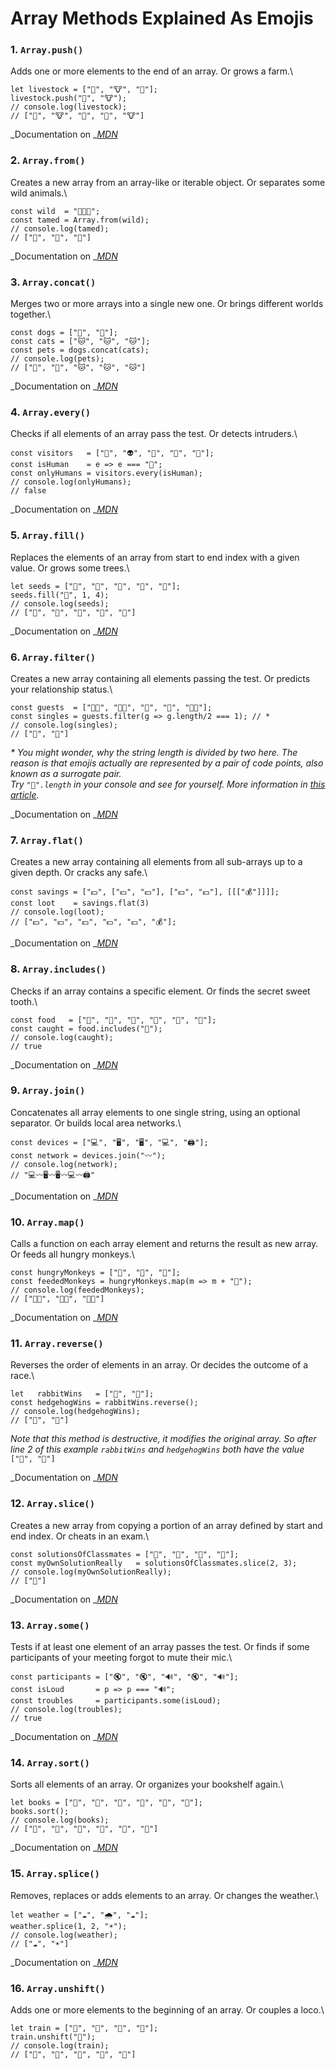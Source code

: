 # Array Methods Explained As Emojis



### 1. `Array.push()`

Adds one or more elements to the end of an array. Or grows a farm.\


```
let livestock = ["🐷", "🐮", "🐔"];
livestock.push("🐴", "🐮");
// console.log(livestock);
// ["🐷", "🐮", "🐔", "🐴", "🐮"]
```

_Documentation on _[_MDN_](https://developer.mozilla.org/docs/Web/JavaScript/Reference/Global\_Objects/Array/push)

### 2. `Array.from()`

Creates a new array from an array-like or iterable object. Or separates some wild animals.\


```
const wild  = "🐻🐯🦁";
const tamed = Array.from(wild);
// console.log(tamed);
// ["🐻", "🐯", "🦁"]
```

_Documentation on _[_MDN_](https://developer.mozilla.org/docs/Web/JavaScript/Reference/Global\_Objects/Array/from)

### 3. `Array.concat()`

Merges two or more arrays into a single new one. Or brings different worlds together.\


```
const dogs = ["🐶", "🐶"];
const cats = ["🐱", "🐱", "🐱"];
const pets = dogs.concat(cats);
// console.log(pets);
// ["🐶", "🐶", "🐱", "🐱", "🐱"]
```

_Documentation on _[_MDN_](https://developer.mozilla.org/docs/Web/JavaScript/Reference/Global\_Objects/Array/concat)

### 4. `Array.every()`

Checks if all elements of an array pass the test. Or detects intruders.\


```
const visitors   = ["🧑", "👽", "🧑", "🧑", "🤖"];
const isHuman    = e => e === "🧑";
const onlyHumans = visitors.every(isHuman);
// console.log(onlyHumans);
// false
```

_Documentation on _[_MDN_](https://developer.mozilla.org/docs/Web/JavaScript/Reference/Global\_Objects/Array/every)

### 5. `Array.fill()`

Replaces the elements of an array from start to end index with a given value. Or grows some trees.\


```
let seeds = ["🌱", "🌱", "🌱", "🌱", "🌱"];
seeds.fill("🌳", 1, 4);
// console.log(seeds);
// ["🌱", "🌳", "🌳", "🌳", "🌱"]
```

_Documentation on _[_MDN_](https://developer.mozilla.org/docs/Web/JavaScript/Reference/Global\_Objects/Array/fill)

### 6. `Array.filter()`

Creates a new array containing all elements passing the test. Or predicts your relationship status.\


```
const guests  = ["👩👨", "👩👩", "👨", "👩", "👨👨"];
const singles = guests.filter(g => g.length/2 === 1); // *
// console.log(singles);
// ["👨", "👩"]
```

_\* You might wonder, why the string length is divided by two here. The reason is that emojis actually are represented by a pair of code points, also known as a surrogate pair._\
_Try `"👩".length` in your console and see for yourself. More information in _[_this article_](https://thekevinscott.com/emojis-in-javascript/)_._

_Documentation on _[_MDN_](https://developer.mozilla.org/docs/Web/JavaScript/Reference/Global\_Objects/Array/filter)

### 7. `Array.flat()`

Creates a new array containing all elements from all sub-arrays up to a given depth. Or cracks any safe.\


```
const savings = ["💵", ["💵", "💵"], ["💵", "💵"], [[["💰"]]]];
const loot    = savings.flat(3)
// console.log(loot);
// ["💵", "💵", "💵", "💵", "💵", "💰"];
```

_Documentation on _[_MDN_](https://developer.mozilla.org/docs/Web/JavaScript/Reference/Global\_Objects/Array/flat)

### 8. `Array.includes()`

Checks if an array contains a specific element. Or finds the secret sweet tooth.\


```
const food   = ["🥦", "🥬", "🍅", "🥒", "🍩", "🥕"];
const caught = food.includes("🍩");
// console.log(caught);
// true
```

_Documentation on _[_MDN_](https://developer.mozilla.org/docs/Web/JavaScript/Reference/Global\_Objects/Array/includes)

### 9. `Array.join()`

Concatenates all array elements to one single string, using an optional separator. Or builds local area networks.\


```
const devices = ["💻", "🖥️", "🖥️", "💻", "🖨️"];
const network = devices.join("〰️");
// console.log(network);
// "💻〰️🖥️〰️🖥️〰️💻〰️🖨️"
```

_Documentation on _[_MDN_](https://developer.mozilla.org/docs/Web/JavaScript/Reference/Global\_Objects/Array/join)

### 10. `Array.map()`

Calls a function on each array element and returns the result as new array. Or feeds all hungry monkeys.\


```
const hungryMonkeys = ["🐒", "🦍", "🦧"];
const feededMonkeys = hungryMonkeys.map(m => m + "🍌");
// console.log(feededMonkeys);
// ["🐒🍌", "🦍🍌", "🦧🍌"]
```

_Documentation on _[_MDN_](https://developer.mozilla.org/docs/Web/JavaScript/Reference/Global\_Objects/Array/map)

### 11. `Array.reverse()`

Reverses the order of elements in an array. Or decides the outcome of a race.\


```
let   rabbitWins   = ["🐇", "🦔"];
const hedgehogWins = rabbitWins.reverse();
// console.log(hedgehogWins);
// ["🦔", "🐇"]
```

_Note that this method is destructive, it modifies the original array. So after line 2 of this example `rabbitWins` and `hedgehogWins` both have the value_ `["🦔", "🐇"]`

_Documentation on _[_MDN_](https://developer.mozilla.org/docs/Web/JavaScript/Reference/Global\_Objects/Array/reverse)

### 12. `Array.slice()`

Creates a new array from copying a portion of an array defined by start and end index. Or cheats in an exam.\


```
const solutionsOfClassmates = ["📃", "📑", "📄", "📝"];
const myOwnSolutionReally   = solutionsOfClassmates.slice(2, 3);
// console.log(myOwnSolutionReally);
// ["📄"]
```

_Documentation on _[_MDN_](https://developer.mozilla.org/docs/Web/JavaScript/Reference/Global\_Objects/Array/slice)

### 13. `Array.some()`

Tests if at least one element of an array passes the test. Or finds if some participants of your meeting forgot to mute their mic.\


```
const participants = ["🔇", "🔇", "🔊", "🔇", "🔊"];
const isLoud       = p => p === "🔊";
const troubles     = participants.some(isLoud);
// console.log(troubles);
// true
```

_Documentation on _[_MDN_](https://developer.mozilla.org/docs/Web/JavaScript/Reference/Global\_Objects/Array/some)

### 14. `Array.sort()`

Sorts all elements of an array. Or organizes your bookshelf again.\


```
let books = ["📕", "📗", "📕", "📒", "📗", "📒"];
books.sort();
// console.log(books);
// ["📒", "📒", "📕", "📕", "📗", "📗"]
```

_Documentation on _[_MDN_](https://developer.mozilla.org/docs/Web/JavaScript/Reference/Global\_Objects/Array/sort)

### 15. `Array.splice()`

Removes, replaces or adds elements to an array. Or changes the weather.\


```
let weather = ["☁️", "🌧️", "☁️"];
weather.splice(1, 2, "☀️");
// console.log(weather);
// ["☁️", "☀️"]
```

_Documentation on _[_MDN_](https://developer.mozilla.org/docs/Web/JavaScript/Reference/Global\_Objects/Array/splice)

### 16. `Array.unshift()`

Adds one or more elements to the beginning of an array. Or couples a loco.\


```
let train = ["🚃", "🚃", "🚃", "🚃"];
train.unshift("🚂");
// console.log(train);
// ["🚂", "🚃", "🚃", "🚃", "🚃"]
```
